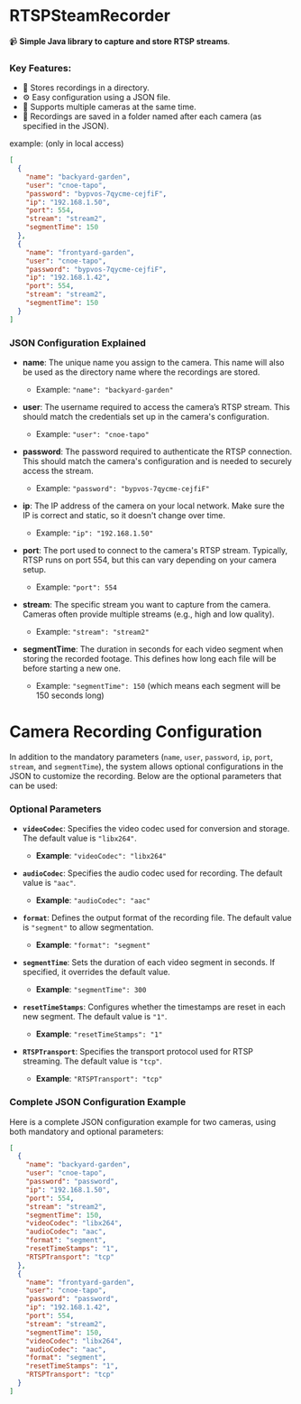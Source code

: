 # RTSPSteamRecorder

📹 **Simple Java library to capture and store RTSP streams**.

### Key Features:
- 📂 Stores recordings in a directory.
- ⚙️ Easy configuration using a JSON file.
- 🎥 Supports multiple cameras at the same time.
- 📁 Recordings are saved in a folder named after each camera (as specified in the JSON).

example: (only in local access)

```json
[
  {
    "name": "backyard-garden",
    "user": "cnoe-tapo",
    "password": "bypvos-7qycme-cejfiF",
    "ip": "192.168.1.50",
    "port": 554,
    "stream": "stream2",
    "segmentTime": 150
  },
  {
    "name": "frontyard-garden",
    "user": "cnoe-tapo",
    "password": "bypvos-7qycme-cejfiF",
    "ip": "192.168.1.42",
    "port": 554,
    "stream": "stream2",
    "segmentTime": 150
  }
]

```

### JSON Configuration Explained

- **name**: The unique name you assign to the camera. This name will also be used as the directory name where the recordings are stored.
    - Example: `"name": "backyard-garden"`

- **user**: The username required to access the camera’s RTSP stream. This should match the credentials set up in the camera's configuration.
    - Example: `"user": "cnoe-tapo"`

- **password**: The password required to authenticate the RTSP connection. This should match the camera's configuration and is needed to securely access the stream.
    - Example: `"password": "bypvos-7qycme-cejfiF"`

- **ip**: The IP address of the camera on your local network. Make sure the IP is correct and static, so it doesn't change over time.
    - Example: `"ip": "192.168.1.50"`

- **port**: The port used to connect to the camera's RTSP stream. Typically, RTSP runs on port 554, but this can vary depending on your camera setup.
    - Example: `"port": 554`

- **stream**: The specific stream you want to capture from the camera. Cameras often provide multiple streams (e.g., high and low quality).
    - Example: `"stream": "stream2"`

- **segmentTime**: The duration in seconds for each video segment when storing the recorded footage. This defines how long each file will be before starting a new one.
    - Example: `"segmentTime": 150` (which means each segment will be 150 seconds long)

# Camera Recording Configuration

In addition to the mandatory parameters (`name`, `user`, `password`, `ip`, `port`, `stream`, and `segmentTime`), the system allows optional configurations in the JSON to customize the recording. Below are the optional parameters that can be used:

### Optional Parameters

- **`videoCodec`**: Specifies the video codec used for conversion and storage. The default value is `"libx264"`.
  - **Example**: `"videoCodec": "libx264"`

- **`audioCodec`**: Specifies the audio codec used for recording. The default value is `"aac"`.
  - **Example**: `"audioCodec": "aac"`

- **`format`**: Defines the output format of the recording file. The default value is `"segment"` to allow segmentation.
  - **Example**: `"format": "segment"`

- **`segmentTime`**: Sets the duration of each video segment in seconds. If specified, it overrides the default value.
  - **Example**: `"segmentTime": 300`

- **`resetTimeStamps`**: Configures whether the timestamps are reset in each new segment. The default value is `"1"`.
  - **Example**: `"resetTimeStamps": "1"`

- **`RTSPTransport`**: Specifies the transport protocol used for RTSP streaming. The default value is `"tcp"`.
  - **Example**: `"RTSPTransport": "tcp"`

### Complete JSON Configuration Example

Here is a complete JSON configuration example for two cameras, using both mandatory and optional parameters:

```json
[
  {
    "name": "backyard-garden",
    "user": "cnoe-tapo",
    "password": "password",
    "ip": "192.168.1.50",
    "port": 554,
    "stream": "stream2",
    "segmentTime": 150,
    "videoCodec": "libx264",
    "audioCodec": "aac",
    "format": "segment",
    "resetTimeStamps": "1",
    "RTSPTransport": "tcp"
  },
  {
    "name": "frontyard-garden",
    "user": "cnoe-tapo",
    "password": "password",
    "ip": "192.168.1.42",
    "port": 554,
    "stream": "stream2",
    "segmentTime": 150,
    "videoCodec": "libx264",
    "audioCodec": "aac",
    "format": "segment",
    "resetTimeStamps": "1",
    "RTSPTransport": "tcp"
  }
]

